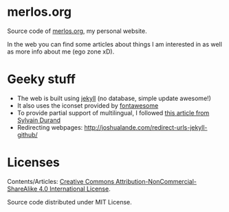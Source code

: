 # merlos.org

Source code of [merlos.org](http://www.merlos.org), my personal website.

In the web you can find some articles about things I am interested in as well as more info about me (ego zone xD).

# Geeky stuff

* The web is built using [jekyll](http://www.jekyllrb.com) (no database, simple update awesome!)
* It also uses the iconset provided by [fontawesome](http://fortawesome.github.io/Font-Awesome/icons/)
* To provide partial support of multilingual, I followed [this article from Sylvain Durand](https://sylvain.durand.tf/making-jekyll-multilingual/)
* Redirecting webpages: http://joshualande.com/redirect-urls-jekyll-github/

# Licenses

Contents/Articles: [Creative Commons Attribution-NonCommercial-ShareAlike 4.0 International License](http://creativecommons.org/licenses/by-nc-sa/4.0/).

Source code distributed under MIT License.